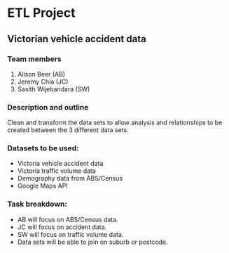 # ETL Project
## Victorian vehicle accident data

### Team members
1. Alison Beer (AB)
2. Jeremy Chia (JC)
3. Sasith Wijebandara (SW)

### Description and outline
Clean and transform the data sets to allow analysis and relationships to be created between the 3 different data sets. 

### Datasets to be used:
- Victoria vehicle accident data
- Victoria traffic volume data
- Demography data from ABS/Census
- Google Maps API

### Task breakdown:
- AB will focus on ABS/Census data.
- JC will focus on accident data.
- SW will focus on traffic volume data.
- Data sets will be able to join on suburb or postcode.
